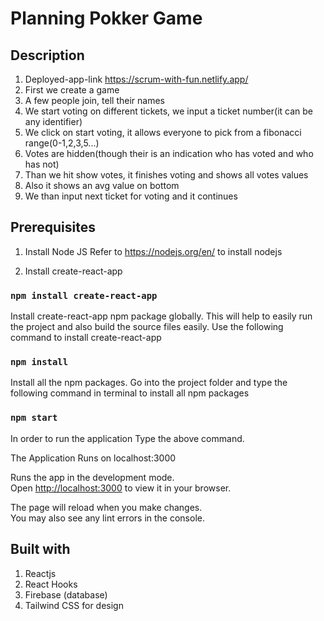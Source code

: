 # Planning Pokker Game

## Description

1. Deployed-app-link https://scrum-with-fun.netlify.app/
2. First we create a game
3. A few people join, tell their names
4. We start voting on different tickets, we input a ticket number(it can be any identifier)
5. We click on start voting, it allows everyone to pick from a fibonacci range(0-1,2,3,5...)
6. Votes are hidden(though their is an indication who has voted and who has not)
7. Than we hit show votes, it finishes voting and shows all votes values
8. Also it shows an avg value on bottom
9. We than input next ticket for voting and it continues

## Prerequisites

1. Install Node JS
   Refer to https://nodejs.org/en/ to install nodejs

2. Install create-react-app

### `npm install create-react-app`

Install create-react-app npm package globally. This will help to easily run the project and also build the source files easily. Use the following command to install create-react-app

### `npm install`

Install all the npm packages. Go into the project folder and type the following command in terminal to install all npm packages

### `npm start`

In order to run the application Type the above command.

The Application Runs on localhost:3000

Runs the app in the development mode.\
Open [http://localhost:3000](http://localhost:3000) to view it in your browser.

The page will reload when you make changes.\
You may also see any lint errors in the console.

## Built with

1. Reactjs
2. React Hooks
3. Firebase (database)
4. Tailwind CSS for design

